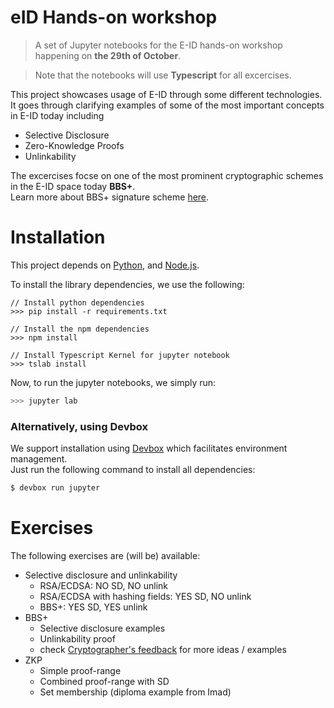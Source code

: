 # eID Hands-on workshop

> A set of Jupyter notebooks for the E-ID hands-on workshop  
> happening on **the 29th of October**.

> Note that the notebooks will use **Typescript** for all excercises.

This project showcases usage of E-ID through some different technologies. 
It goes through clarifying examples of some of the most important concepts in E-ID today including 

- Selective Disclosure
- Zero-Knowledge Proofs
- Unlinkability

The excercises focse on one of the most prominent cryptographic schemes in the E-ID space today **BBS+**.  
Learn more about BBS+ signature scheme [here](https://identity.foundation/bbs-signature/draft-irtf-cfrg-bbs-signatures.html).

# Installation
This project depends on [Python](https://www.python.org/), and [Node.js](https://nodejs.org/en).

To install the library dependencies, we use the following:
```shell
// Install python dependencies
>>> pip install -r requirements.txt

// Install the npm dependencies
>>> npm install

// Install Typescript Kernel for jupyter notebook
>>> tslab install
```

Now, to run the jupyter notebooks, we simply run:

```bash
>>> jupyter lab
```



### Alternatively, using Devbox
We support installation using [Devbox](https://www.jetify.com/devbox/docs/quickstart/) which facilitates environment management.  
Just run the following command to install all dependencies:

```bash
$ devbox run jupyter
```

# Exercises

The following exercises are (will be) available:

- Selective disclosure and unlinkability
  - RSA/ECDSA: NO SD, NO unlink
  - RSA/ECDSA with hashing fields: YES SD, NO unlink
  - BBS+: YES SD, YES unlink
- BBS+
  - Selective disclosure examples
  - Unlinkability proof
  - check [Cryptographer's feedback](https://github.com/eu-digital-identity-wallet/eudi-doc-architecture-and-reference-framework/issues/200) for more ideas / examples
- ZKP
  - Simple proof-range
  - Combined proof-range with SD
  - Set membership (diploma example from Imad)
